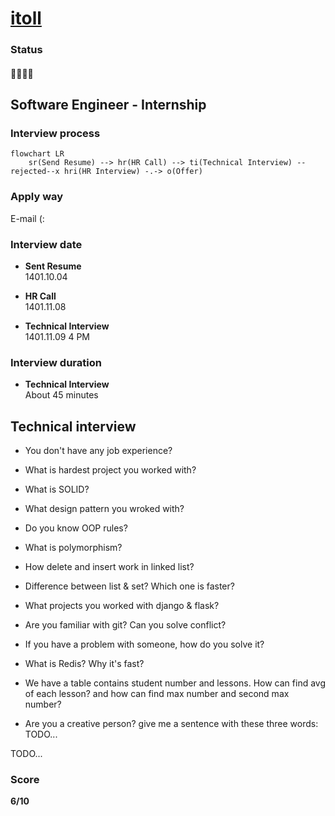 # [itoll](https://itoll.com)

### Status
#### 📜📞🔧❌
## Software Engineer - Internship
### Interview process
```mermaid
flowchart LR
    sr(Send Resume) --> hr(HR Call) --> ti(Technical Interview) --rejected--x hri(HR Interview) -.-> o(Offer)
```

### Apply way
E-mail (:

### Interview date
- **Sent Resume** <br /> 1401.10.04

- **HR Call**<br /> 1401.11.08

- **Technical Interview** <br> 1401.11.09 4 PM

### Interview duration
- **Technical Interview** <br> About 45 minutes

## Technical interview

- You don't have any job experience?

- What is hardest project you worked with?

- What is SOLID?

- What design pattern you wroked with?

- Do you know OOP rules?

- What is polymorphism?

- How delete and insert work in linked list?

- Difference between list & set? Which one is faster?

- What projects you worked with django & flask?

- Are you familiar with git? Can you solve conflict?

- If you have a problem with someone, how do you solve it?

- What is Redis? Why it's fast?

- We have a table contains student number and lessons. How can find avg of each lesson? and how can find max number and second max number?

- Are you a creative person? give me a sentence with these three words: TODO...

TODO...

### Score
**6/10**
<br />
<p dir="rtl">
</p>
